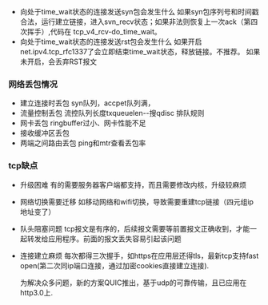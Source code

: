 * 向处于time_wait状态的连接发送syn包会发生什么
如果syn包序列号和时间戳合法，运行建立链接，进入svn_recv状态；如果非法则恢复上一次ack（第四次挥手）,代码在 tcp_v4_rcv-do_time_wait。
*  向处于time_wait状态的连接发送rst包会发生什么
如果开启net.ipv4.tcp_rfc1337了会立即结束time_wait状态，释放链接。不推荐。
如果未开启，会丢弃RST报文

### 网络丢包情况
* 建立连接时丢包
    syn队列，accpet队列满，
* 流量控制丢包
    流控队列长度txqueuelen--搜qdisc 排队规则
* 网卡丢包
ringbuffer过小、网卡性能不足
* 接收缓冲区丢包
* 两端之间路由丢包
    ping和mtr查看丢包率
### tcp缺点
* 升级困难
    有的需要服务器客户端都支持，而且需要修改内核，升级较麻烦
* 网络切换需要迁移
    如移动网络和wifi切换，导致需要重建tcp链接（四元组ip地址变了）
* 队头阻塞问题
    tcp报文是有序的，后续报文需要等前置报文正确收到，才能一起转发给应用程序。前面的报文丢失容易引起该问题
* 连接建立麻烦
    每次都得三次握手，如https在应用层还得tls，最新tcp支持fast open(第二次同ip端口连接，通过加密cookies直接建立连接).
   
    为解决众多问题，新的方案QUIC推出，基于udp的可靠传输，且已应用在http3.0上.



